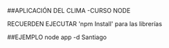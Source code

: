 ##APLICACIÓN DEL CLIMA -CURSO NODE

RECUERDEN EJECUTAR 'npm Install' para las librerías

##EJEMPLO
    node app -d Santiago